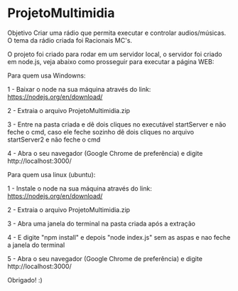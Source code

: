 # ProjetoMultimidia
Objetivo
Criar uma rádio que permita executar e controlar audios/músicas. O tema da rádio criada foi Racionais MC's.


O projeto foi criado para rodar em um servidor local, o servidor foi criado em node.js, veja abaixo como prosseguir para executar a página WEB:

Para quem usa Windowns:

1 - Baixar o node na sua máquina através do link: https://nodejs.org/en/download/

2 - Extraia o arquivo ProjetoMultimidia.zip

3 - Entre na pasta criada e dê dois cliques no executável startServer e não feche o cmd, caso ele feche sozinho dê dois cliques no arquivo startServer2 e não feche o cmd

4 - Abra o seu navegador (Google Chrome de preferência) e digite http://localhost:3000/

Para quem usa linux (ubuntu):

1 - Instale o node na sua máquina através do link: https://nodejs.org/en/download/

2 - Extraia o arquivo ProjetoMultimidia.zip

3 - Abra uma janela do terminal na pasta criada após a extração 

4 - E digite "npm install" e depois "node index.js" sem as aspas e nao feche a janela do terminal

5 - Abra o seu navegador (Google Chrome de preferência) e digite http://localhost:3000/

Obrigado! :)

